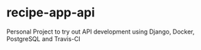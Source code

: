 # recipe-app-api
Personal Project to try out API development using Django, Docker, PostgreSQL and Travis-CI
